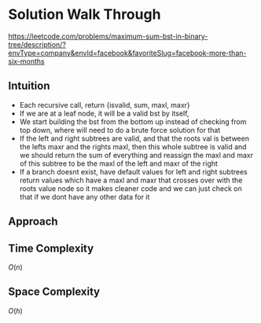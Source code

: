 # Solution Walk Through
https://leetcode.com/problems/maximum-sum-bst-in-binary-tree/description/?envType=company&envId=facebook&favoriteSlug=facebook-more-than-six-months

## Intuition
- Each recursive call, return {isvalid, sum, maxl, maxr}
- If we are at a leaf node, it will be a valid bst by itself,
- We start building the bst from the bottom up instead of checking from top down, where will need to do a brute force solution for that
- If the left and right subtrees are valid, and that the roots val is between the lefts maxr and the rights maxl, then this whole subtree is valid and we should return the sum of everything and reassign the maxl and maxr of this subtree to be the maxl of the left and maxr of the right
- If a branch doesnt exist, have default values for left and right subtrees return values which have a maxl and maxr that crosses over with the roots value node so it makes cleaner code and we can just check on that if we dont have any other data for it

## Approach

## Time Complexity
$O(n)$

## Space Complexity
$O(h)$



